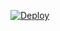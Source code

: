 



[![Deploy](https://www.herokucdn.com/deploy/button.svg)](https://dashboard.heroku.com/pipelines/a3535101-5bbf-4a5b-a909-47fcf8c9f149)